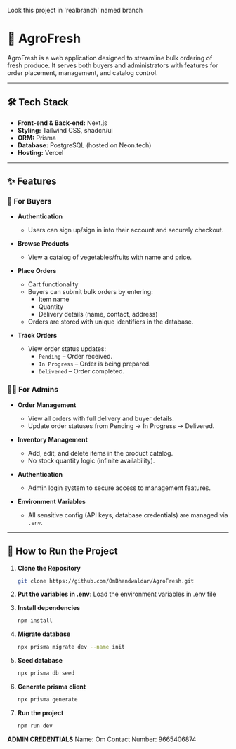 Look this project in 'realbranch' named branch
# 🌾 AgroFresh

AgroFresh is a web application designed to streamline bulk ordering of fresh produce. It serves both buyers and administrators with features for order placement, management, and catalog control.

---

## 🛠 Tech Stack

- **Front-end & Back-end:** Next.js  
- **Styling:** Tailwind CSS, shadcn/ui  
- **ORM:** Prisma  
- **Database:** PostgreSQL (hosted on Neon.tech)  
- **Hosting:** Vercel

---

## ✨ Features

### 🛒 For Buyers
- **Authentication**
  - Users can sign up/sign in into their account and securely checkout.
  
- **Browse Products**
  - View a catalog of vegetables/fruits with name and price.

- **Place Orders**
  - Cart functionality
  - Buyers can submit bulk orders by entering:
    - Item name
    - Quantity
    - Delivery details (name, contact, address)
  - Orders are stored with unique identifiers in the database.

- **Track Orders**
  - View order status updates:
    - `Pending` – Order received.
    - `In Progress` – Order is being prepared.
    - `Delivered` – Order completed.

### 🧑‍💼 For Admins
- **Order Management**
  - View all orders with full delivery and buyer details.
  - Update order statuses from Pending → In Progress → Delivered.

- **Inventory Management**
  - Add, edit, and delete items in the product catalog.
  - No stock quantity logic (infinite availability).

- **Authentication**
  - Admin login system to secure access to management features.


- **Environment Variables**
  - All sensitive config (API keys, database credentials) are managed via `.env`.

---

## 🚀 How to Run the Project

1. **Clone the Repository**
   ```bash
   git clone https://github.com/OmBhandwaldar/AgroFresh.git
2. **Put the variables in .env**: Load the environment variables in .env file

3. **Install dependencies**
   ```bash
   npm install
4. **Migrate database**
   ```bash
   npx prisma migrate dev --name init
5. **Seed database**
   ```bash
   npx prisma db seed
6. **Generate prisma client**
   ```bash
   npx prisma generate
7. **Run the project**
   ```bash
   npm run dev

**ADMIN CREDENTIALS**
Name: Om
Contact Number: 9665406874